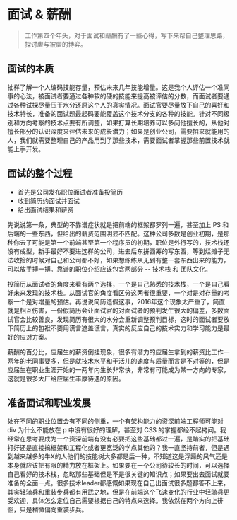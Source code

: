 # 面试 & 薪酬

> 工作第四个年头，对于面试和薪酬有了一些心得，写下来帮自己整理思路，探讨虐与被虐的博弈。

## 面试的本质

抽样了解一个人编码技能存量，预估未来几年技能增量。这是我个人评估一个准同事的心法，被面试者要通过各种软的硬的技能来提高被评估的分数，而面试者要通过各种试探尽量压干水分还原这个人的真实情况。面试官要尽量放下自己的喜好和技术特长，准备的面试题最起码要能覆盖这个技术分支的各种的技能。针对不同级别和方向考察的技术点要有所调整，如果打算长期培养可以多问他擅长的，从他对擅长部分的认识深度来评估未来的成长潜力；如果是创业公司，需要招来就能用的人，我们就需要整理自己的产品用到了那些技术，需要面试者掌握那些前置技术就能上手开发。

## 面试的整个过程

- 首先是公司发布职位面试者准备投简历
- 收到简历约面试并面试
- 给出面试结果和薪资

先说说第一条，典型的不靠谱症状就是把前端的框架都罗列一遍，甚至加上 PS 和后端的一些东西，但给出的薪资范围明显不匹配。这种公司多数是创业初期，是那种你去了可能是第一个前端甚至第一个程序员的初期，职位是外行写的，技术栈还没有成型，新手最好不要进这样的公司，进去后东拼西筹的写东西，等到烂摊子无法收拾的时候对自己和公司都不好，如果想练练从无到有整一套东西出来的能力，可以放手搏一搏。靠谱的职位介绍应该包含两部分 -- 技术栈 和 团队文化。

投简历从面试者的角度来看有两个选择，一个是自己熟悉的技术栈，一个是自己看好未来发现的技术栈。从面试官的角度看区分这两者很重要，一个对是对存量的考察一个是对增量的预估。再说说简历造假这事，2016年这个现象太严重了，简直就是相互伤害，一份假简历会让面试官的对面试者的预判发生很大的偏差，多数面试官会比较善良，发现简历有很大的水分会重新调整预判目标，这时的面试者要放下简历上的包袱不要用谎言遮盖谎言，真实的反应自己的技术实力和学习能力是最好的应对方案。

薪酬的百分比，应届生的薪资倒挂现象，很多有潜力的应届生拿到的薪资比工作一两年的老同事要多，但是就技术水平和干活儿的速度与质量而言是不对等的，但是应届生在职业生涯开始的一两年内生长非常快，非常有可能成为某一方向的专家，这就是很多大厂给应届生丰厚待遇的原因。

## 准备面试和职业发展

处在不同的职业位置会有不同的侧重，一个有架构能力的资深前端工程师可能对 div 为什么不能放在 p 中没有很好的理解，甚至对 CSS 的掌握都经不起拷问。我经常在思考要成为一个资深前端有没有必要把这些基础都过一遍，是踏实的把基础打好还是直接搞框架和工程化或者更宽泛的学点其他的？我一直坚持前者，但是遇到越来越多的牛X的人他们的技能树大多都是后一种，不知道这是浮躁的风气还是本身就应该把有限的精力放在框架上。如果要在一个公司待较长的时间，可以选择自己看好的技术栈，忽略那些基础但是不是很关键的知识点；如果要出去面试就要准备的全面一点。很多技术leader都感慨如果现在自己出面试很多题都答不上来，其实轻骑兵和重装步兵都有用武之地，但是在前端这个飞速变化的行业中轻骑兵更受欢迎，具体怎么定位自己需要根据自己的特点来选择。我依然在两个方向上徘徊，只是稍微偏向重装步兵。
